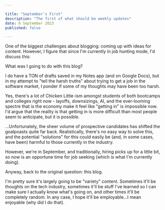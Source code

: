 ```yaml
---

title: "September's First"
description: "The first of what should be weekly updates"
date: 6 September 2023
published: false

---
```


One of the biggest challenges about blogging: coming up with ideas for content. However, I figure that since I'm currently in job hunting mode, I'd discuss this:

What was I going to do with this blog?

I do have a TON of drafts saved in my Notes app (and on Google Docs), but in my attempt to "tell the harsh truths" about trying to get a job in the software market, I ponder if some of my thoughts may have been too harsh.

Yes, there's a lot of Chicken Little-ism amongst students of both bootcamps and colleges right now - layoffs, downsizings, AI, and the ever-looming spectre that is the economy make it feel like "getting in" is impossible now. I'd argue that the reality is that getting in is more difficult than most people seem to anticipate, but it is possible.

...Unfortunately, the sheer volume of prospective candidates has shifted the goalpoasts quite far back. Realistically, there's no easy way to solve this, and the potential "solutions" for this could easily be (and, in some cases, have been) harmful to those currently in the industry.

However, we're in September, and traditionally, hiring picks up for a little bit, so now is an opportune time for job seeking (which is what I'm currently doing).

Anyway, back to the original question: this blog.

I'm pretty sure it's largely going to be "variety" content. Sometimes it'll be thoughts on the tech industry, sometimes it'll be stuff I've learned so I can make sure I actually know what's going on, and other times it'll be completely random. In any case, I hope it'll be employable...I mean enjoyable (why did I do that). 